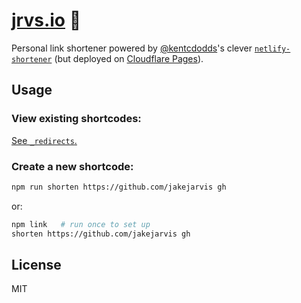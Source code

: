 # [jrvs.io](https://jrvs.io/) 🔗

Personal link shortener powered by [@kentcdodds](https://kentcdodds.com/)'s clever [`netlify-shortener`](https://github.com/kentcdodds/netlify-shortener) (but deployed on [Cloudflare Pages](https://pages.cloudflare.com/)).

## Usage

### View existing shortcodes:

[See `_redirects`.](_redirects)

### Create a new shortcode:

```bash
npm run shorten https://github.com/jakejarvis gh
```

or:

```bash
npm link   # run once to set up
shorten https://github.com/jakejarvis gh
```

## License

MIT
